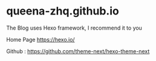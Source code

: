 # queena-zhq.github.io
The Blog uses Hexo framework, I recommend it to you

Home Page https://hexo.io/

Github : https://github.com/theme-next/hexo-theme-next
